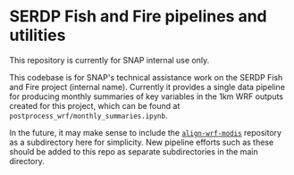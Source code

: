 # SERDP Fish and Fire pipelines and utilities

This repository is currently for SNAP internal use only. 

This codebase is for SNAP's technical assistance work on the SERDP Fish and Fire project (internal name). Currently it provides a single data pipeline for producing monthly summaries of key variables in the 1km WRF outputs created for this project, which can be found at `postprocess_wrf/monthly_summaries.ipynb`.

In the future, it may make sense to include the [`align-wrf-modis`](https://github.com/ua-snap/align-wrf-modis) repository as a subdirectory here for simplicity. New pipeline efforts such as these should be added to this repo as separate subdirectories in the main directory. 
